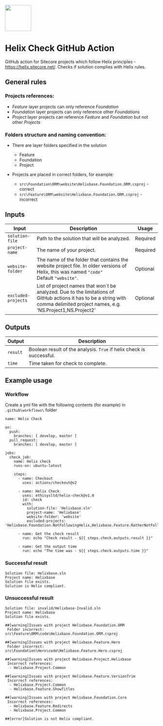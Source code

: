 <img src="https://ethisys.co.uk/wp-content/uploads/2020/07/Helix-Check-Original-on-Transparent.png" height="86px" />

# Helix Check GitHub Action
GitHub action for Sitecore projects which follow Helix principles - https://helix.sitecore.net/. Checks if solution complies with Helix rules.

## General rules

### Projects references:

- _Feature_ layer projects can only reference _Foundation_
- _Foundation_ layer projects can only reference other _Foundations_
- _Project_ layer projects can reference _Feature_ and _Foundation_ but not other _Projects_

### Folders structure and naming convention:

- There are layer folders specified in the solution
  - Feature
  - Foundation
  - Project

- Projects are placed in correct folders, for example:
  - `src\Foundation\ORM\website\Helixbase.Foundation.ORM.csproj` - correct
  - `src\Feature\ORM\website\Helixbase.Foundation.ORM.csproj` - incorrect


## Inputs

| Input  | Description | Usage |
| ---                 |  ---   |   ---   |
| `solution-file`     | Path to the solution that will be analyzed.  | Required |
| `project-name`      | The name of your project. | Required |
| `website-folder`    | The name of the folder that contains the website project file. In older versions of Helix, this was named `"code"` <br/> Default `"website"`. | Optional |
| `excluded-projects` | List of project names that won`t be analyzed. Due to the limitations of GitHub actions it has to be a string with comma delimited project names, e.g. 'NS.Project1,NS.Project2' | Optional |

## Outputs

| Output  | Description | 
| ---       |     ---   | 
| `result`  | Boolean result of the analysis. `True` if helix check is successful. |
| `time`    | Time taken for check to complete. |

## Example usage

### Workflow
Create a yml file with the following contents (for example) in `.github\workflows\` folder

```
name: Helix Check

on:
  push:
    branches: [ develop, master ]
  pull_request:
    branches: [ develop, master ]

jobs:
  check_job:
    name: Helix check
    runs-on: ubuntu-latest

    steps:
      - name: Checkout
        uses: actions/checkout@v2

      - name: Helix Check
        uses: ethisysltd/helix-check@v1.0
        id: check
        with:
          solution-file: 'Helixbase.sln'
          project-name: 'Helixbase'
          website-folder: 'website'
          excluded-projects: 'Helixbase.Foundation.NotFollowingHelix,Helixbase.Feature.RatherNotFollowingHelix'
      
      - name: Get the check result
        run: echo "Check result - ${{ steps.check.outputs.result }}"
      
      - name: Get the output time
        run: echo "The time was - ${{ steps.check.outputs.time }}"
```

### Successful result
```
Solution file: Helixbase.sln
Project name: Helixbase
Solution file exists.
Solution is Helix compliant.
```

### Unsuccessful result
```
Solution file: invalid/Helixbase-Invalid.sln
Project name: Helixbase
Solution file exists.

##[warning]Issues with project Helixbase.Foundation.ORM
 Folder incorrect: src\Feature\ORM\code\Helixbase.Foundation.ORM.csproj

##[warning]Issues with project Helixbase.Feature.Hero
 Folder incorrect: src\Foundation\Hero\code\Helixbase.Feature.Hero.csproj

##[warning]Issues with project Helixbase.Project.Helixbase
 Incorrect references:
  - Helixbase.Project.Common

##[warning]Issues with project Helixbase.Feature.VersionTrim
 Incorrect references:
  - Helixbase.Project.Common
  - Helixbase.Feature.ShowTitles

##[warning]Issues with project Helixbase.Foundation.Core
 Incorrect references:
  - Helixbase.Feature.Redirects
  - Helixbase.Project.Common

##[error]Solution is not Helix compliant.
```
